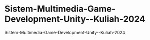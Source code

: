 # Sistem-Multimedia-Game-Development-Unity--Kuliah-2024
Sistem-Multimedia-Game-Development-Unity--Kuliah-2024
